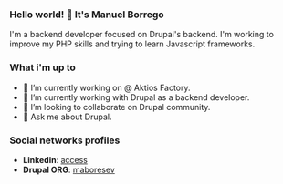 ### Hello world! 👋 It's Manuel Borrego
I'm a backend developer focused on Drupal's backend. I'm working to improve my PHP skills and trying to learn Javascript frameworks.

### What i'm up to
- 🔭 I’m currently working on @ Aktios Factory.
- 🌱 I’m currently working with Drupal as a backend developer.
- 👯 I’m looking to collaborate on Drupal community.
- 💬 Ask me about Drupal.

### Social networks profiles
- **Linkedin**: [access](https://www.linkedin.com/in/manuel-borrego-reina/)
- **Drupal ORG**: [maboresev](https://www.drupal.org/u/maboresev)

